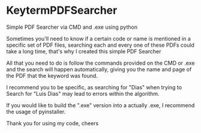 # KeytermPDFSearcher
Simple PDF Searcher via CMD and .exe using python

Sometimes you'll need to know if a certain code or name is mentioned in a specific set of PDF files, searching each and every one of these PDFs could take a long time, that's why I created this simple PDF Searcher 

All that you need to do is follow the commands provided on the CMD or .exe and the search will happen automatically, giving you the name and page of the PDF that the keyword was found.

I recommend you to be specific, as searching for "Dias" when trying to Search for "Luis Dias" may lead to errors within the algorithm.

If you would like to build the ".exe" version into a actually .exe, I recommend the usage of pyinstaller.

Thank you for using my code, cheers
